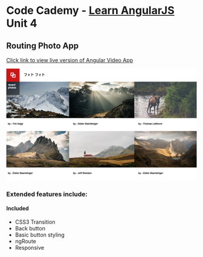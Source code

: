 # Code Cademy - [Learn AngularJS](http://www.codecademy.com/en/learn/learn-angularjs) Unit 4

## Routing Photo App

[Click link to view live version of Angular Video App](http://bugsyalexander.github.io/AngluarJS-RoutingPhotoApp/#/)

![Routing Photo App](img/app-screen-shot.png)

### Extended features include:

#### Included
* CSS3 Transition
* Back button
* Basic button styling
* ngRoute
* Responsive